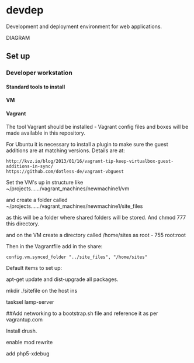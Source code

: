 # devdep
Development and deployment environment for web applications.

DIAGRAM

## Set up

### Developer workstation

#### Standard tools to install

#### VM

#### Vagrant

The tool Vagrant should be installed - Vagrant config files and boxes will be made available in this repository.

For Ubuntu it is necessary to install a plugin to make sure the guest additions are at matching versions.  Details are at:

    http://kvz.io/blog/2013/01/16/vagrant-tip-keep-virtualbox-guest-additions-in-sync/
    https://github.com/dotless-de/vagrant-vbguest
    
Set the VM's up in structure like ~/projects....../vagrant_machines/newmachine1/vm

and create a folder called ~/projects....../vagrant_machines/newmachine1/site_files

as this will be a folder where shared folders will be stored.  And chmod 777 this directory.

and on the VM create a directory called /home/sites as root - 755 root:root

Then in the Vagrantfile add in the share:

    config.vm.synced_folder "../site_files", "/home/sites"

Default items to set up:

apt-get update and dist-upgrade all packages.

mkdir ./sitefile on the host ins


tasksel lamp-server

##Add networking to a bootstrap.sh file and reference it as per vagrantup.com

Install drush.

enable mod rewrite

add php5-xdebug




